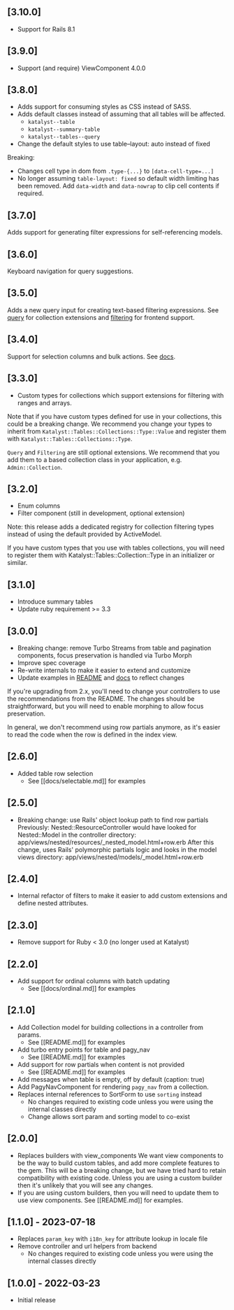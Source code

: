 ## [3.10.0]

* Support for Rails 8.1

## [3.9.0]

* Support (and require) ViewComponent 4.0.0

## [3.8.0]

* Adds support for consuming styles as CSS instead of SASS.
* Adds default classes instead of assuming that all tables will be affected.
  * `katalyst--table`
  * `katalyst--summary-table`
  * `katalyst--tables--query`
* Change the default styles to use table–layout: auto instead of fixed

Breaking:
* Changes cell type in dom from `.type-{...}` to `[data-cell-type=...]`
* No longer assuming `table-layout: fixed` so default width limiting has been
  removed. Add `data-width` and `data-nowrap` to clip cell contents if required.

## [3.7.0]

Adds support for generating filter expressions for self-referencing models.

## [3.6.0]

Keyboard navigation for query suggestions.

## [3.5.0]

Adds a new query input for creating text-based filtering expressions.
See [query](docs/developers/collections/query.md) for collection extensions and
[filtering](docs/developers/frontend/filtering.md) for frontend support.

## [3.4.0]

Support for selection columns and bulk actions.
See [docs](docs/developers/frontend/bulk-actions.md).

## [3.3.0]
- Custom types for collections which support extensions for filtering with ranges and arrays.

Note that if you have custom types defined for use in your collections, this could be a breaking
change. We recommend you change your types to inherit from `Katalyst::Tables::Collections::Type::Value`
and register them with `Katalyst::Tables::Collections::Type`.

`Query` and `Filtering` are still optional extensions. We recommend that you add them to a
based collection class in your application, e.g. `Admin::Collection`.

## [3.2.0]
- Enum columns
- Filter component (still in development, optional extension)

Note: this release adds a dedicated registry for collection filtering types 
instead of using the default provided by ActiveModel.

If you have custom types that you use with tables collections,
you will need to register them with Katalyst::Tables::Collection::Type
in an initializer or similar.

## [3.1.0]
- Introduce summary tables
- Update ruby requirement >= 3.3

## [3.0.0]

- Breaking change: remove Turbo Streams from table and pagination components,
  focus preservation is handled via Turbo Morph
- Improve spec coverage
- Re-write internals to make it easier to extend and customize
- Update examples in [README](README.md) and [docs](/docs) to reflect changes

If you're upgrading from 2.x, you'll need to change your controllers to use
the recommendations from the README. The changes should be straightforward,
but you will need to enable morphing to allow focus preservation.

In general, we don't recommend using row partials anymore, as it's easier to
read the code when the row is defined in the index view.

## [2.6.0]

- Added table row selection
  - See [[docs/selectable.md]] for examples

## [2.5.0]

- Breaking change: use Rails' object lookup path to find row partials
  Previously: Nested::ResourceController would have looked for Nested::Model in
  the controller directory:
    app/views/nested/resources/_nested_model.html+row.erb
  After this change, uses Rails' polymorphic partials logic and looks in the
  model views directory:
    app/views/nested/models/_model.html+row.erb

## [2.4.0]

- Internal refactor of filters to make it easier to add custom extensions
  and define nested attributes.

## [2.3.0]

- Remove support for Ruby < 3.0 (no longer used at Katalyst)

## [2.2.0]

- Add support for ordinal columns with batch updating
  - See [[docs/ordinal.md]] for examples

## [2.1.0]

- Add Collection model for building collections in a controller from params.
  - See [[README.md]] for examples
- Add turbo entry points for table and pagy_nav
  - See [[README.md]] for examples
- Add support for row partials when content is not provided
  - See [[README.md]] for examples
- Add messages when table is empty, off by default (caption: true)
- Add PagyNavComponent for rendering `pagy_nav` from a collection.
- Replaces internal references to SortForm to use `sorting` instead
  - No changes required to existing code unless you were using the internal
    classes directly
  - Change allows sort param and sorting model to co-exist

## [2.0.0]

- Replaces builders with view_components 
  We want view components to be the way to build custom tables, and add more
  complete features to the gem. This will be a breaking change, but we have
  tried hard to retain compatibility with existing code. Unless you are using
  a custom builder then it's unlikely that you will see any changes.
- If you are using custom builders, then you will need to update them to use
  view components. See [[README.md]] for examples.

## [1.1.0] - 2023-07-18

- Replaces `param_key` with `i18n_key` for attribute lookup in locale file
- Remove controller and url helpers from backend
  - No changes required to existing code unless you were using the internal
    classes directly

## [1.0.0] - 2022-03-23

- Initial release
